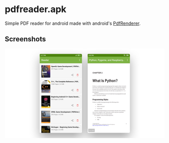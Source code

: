 # pdfreader.apk
Simple PDF reader for android made with android's [PdfRenderer](https://developer.android.com/reference/android/graphics/pdf/PdfRenderer).

## Screenshots
![screenshot](screenshot.jpg)

